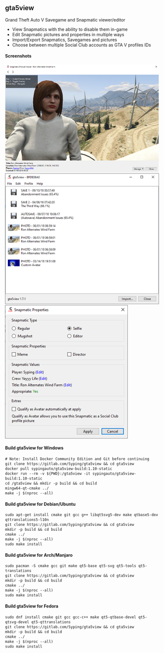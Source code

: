 ## gta5view
Grand Theft Auto V Savegame and Snapmatic viewer/editor

- View Snapmatics with the ability to disable them in-game
- Edit Snapmatic pictures and properties in multiple ways
- Import/Export Snapmatics, Savegames and pictures
- Choose between multiple Social Club accounts as GTA V profiles IDs

#### Screenshots
![Snapmatic Picture Viewer](res/src/picture.png)  
![User Interface](res/src/mainui.png)  
![Snapmatic Properties](res/src/prop.png)

#### Build gta5view for Windows

    # Note: Install Docker Community Edition and Git before continuing
    git clone https://gitlab.com/Syping/gta5view && cd gta5view
    docker pull sypingauto/gta5view-build:1.10-static
    docker run --rm -v ${PWD}:/gta5view -it sypingauto/gta5view-build:1.10-static
    cd /gta5view && mkdir -p build && cd build
    mingw64-qt-cmake ../
    make -j $(nproc --all)

#### Build gta5view for Debian/Ubuntu

    sudo apt-get install cmake git gcc g++ libqt5svg5-dev make qtbase5-dev qttranslations5-l10n
    git clone https://gitlab.com/Syping/gta5view && cd gta5view
    mkdir -p build && cd build
    cmake ../
    make -j $(nproc --all)
    sudo make install

#### Build gta5view for Arch/Manjaro

    sudo pacman -S cmake gcc git make qt5-base qt5-svg qt5-tools qt5-translations
    git clone https://gitlab.com/Syping/gta5view && cd gta5view
    mkdir -p build && cd build
    cmake ../
    make -j $(nproc --all)
    sudo make install

#### Build gta5view for Fedora

    sudo dnf install cmake git gcc gcc-c++ make qt5-qtbase-devel qt5-qtsvg-devel qt5-qttranslations
    git clone https://gitlab.com/Syping/gta5view && cd gta5view
    mkdir -p build && cd build
    cmake ../
    make -j $(nproc --all)
    sudo make install
